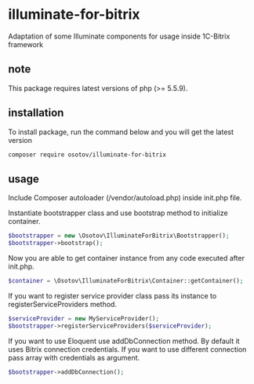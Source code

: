 # illuminate-for-bitrix

Adaptation of some Illuminate components for usage inside 1C-Bitrix framework

## note

This package requires latest versions of php (>= 5.5.9).

## installation

To install package, run the command below and you will get the latest
version

```sh
composer require osotov/illuminate-for-bitrix
```

## usage

Include Composer autoloader (/vendor/autoload.php) inside init.php file.

Instantiate bootstrapper class and use bootstrap method to initialize container.
 
```php
$bootstrapper = new \Osotov\IlluminateForBitrix\Bootstrapper();
$bootstrapper->bootstrap();
```
 
 Now you are able to get container instance from any code executed after init.php.
 
```php
$container = \Osotov\IlluminateForBitrix\Container::getContainer();
```
 
 If you want to register service provider class pass its instance to registerServiceProviders method.
 
```php
$serviceProvider = new MyServiceProvider();
$bootstrapper->registerServiceProviders($serviceProvider);
```
 
 If you want to use Eloquent use addDbConnection method. By default it uses Bitrix connection credentials. If you want to use different connection pass array with credentials as argument.
 
 ```php
 $bootstrapper->addDbConnection();
 ```